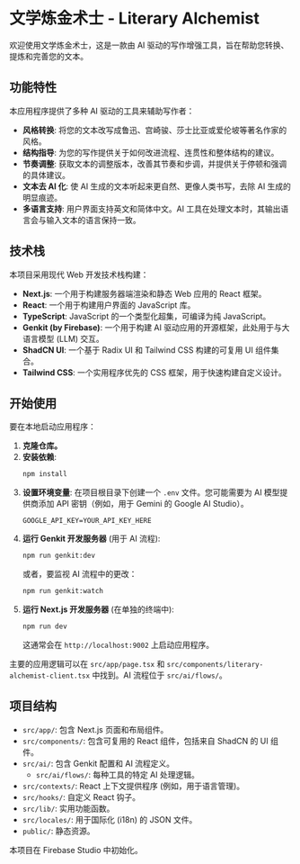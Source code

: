 # 文学炼金术士 - Literary Alchemist

欢迎使用文学炼金术士，这是一款由 AI 驱动的写作增强工具，旨在帮助您转换、提炼和完善您的文本。

## 功能特性

本应用程序提供了多种 AI 驱动的工具来辅助写作者：

*   **风格转换**: 将您的文本改写成鲁迅、宫崎骏、莎士比亚或爱伦坡等著名作家的风格。
*   **结构指导**: 为您的写作提供关于如何改进流程、连贯性和整体结构的建议。
*   **节奏调整**: 获取文本的调整版本，改善其节奏和步调，并提供关于停顿和强调的具体建议。
*   **文本去 AI 化**: 使 AI 生成的文本听起来更自然、更像人类书写，去除 AI 生成的明显痕迹。
*   **多语言支持**: 用户界面支持英文和简体中文。AI 工具在处理文本时，其输出语言会与输入文本的语言保持一致。

## 技术栈

本项目采用现代 Web 开发技术栈构建：

*   **Next.js**: 一个用于构建服务器端渲染和静态 Web 应用的 React 框架。
*   **React**: 一个用于构建用户界面的 JavaScript 库。
*   **TypeScript**: JavaScript 的一个类型化超集，可编译为纯 JavaScript。
*   **Genkit (by Firebase)**: 一个用于构建 AI 驱动应用的开源框架，此处用于与大语言模型 (LLM) 交互。
*   **ShadCN UI**: 一个基于 Radix UI 和 Tailwind CSS 构建的可复用 UI 组件集合。
*   **Tailwind CSS**: 一个实用程序优先的 CSS 框架，用于快速构建自定义设计。

## 开始使用

要在本地启动应用程序：

1.  **克隆仓库。**
2.  **安装依赖**:
    ```bash
    npm install
    ```
3.  **设置环境变量**:
    在项目根目录下创建一个 `.env` 文件。您可能需要为 AI 模型提供商添加 API 密钥（例如，用于 Gemini 的 Google AI Studio）。
    ```
    GOOGLE_API_KEY=YOUR_API_KEY_HERE
    ```
4.  **运行 Genkit 开发服务器** (用于 AI 流程):
    ```bash
    npm run genkit:dev
    ```
    或者，要监视 AI 流程中的更改：
    ```bash
    npm run genkit:watch
    ```
5.  **运行 Next.js 开发服务器** (在单独的终端中):
    ```bash
    npm run dev
    ```
    这通常会在 `http://localhost:9002` 上启动应用程序。

主要的应用逻辑可以在 `src/app/page.tsx` 和 `src/components/literary-alchemist-client.tsx` 中找到。AI 流程位于 `src/ai/flows/`。

## 项目结构

*   `src/app/`: 包含 Next.js 页面和布局组件。
*   `src/components/`: 包含可复用的 React 组件，包括来自 ShadCN 的 UI 组件。
*   `src/ai/`: 包含 Genkit 配置和 AI 流程定义。
    *   `src/ai/flows/`: 每种工具的特定 AI 处理逻辑。
*   `src/contexts/`: React 上下文提供程序 (例如，用于语言管理)。
*   `src/hooks/`: 自定义 React 钩子。
*   `src/lib/`: 实用功能函数。
*   `src/locales/`: 用于国际化 (i18n) 的 JSON 文件。
*   `public/`: 静态资源。

本项目在 Firebase Studio 中初始化。
